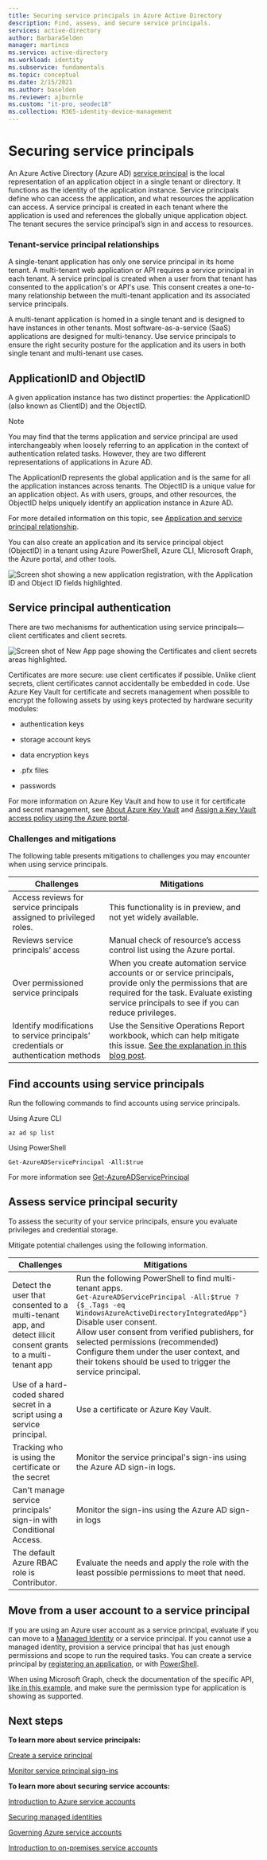 ```yaml
---
title: Securing service principals in Azure Active Directory
description: Find, assess, and secure service principals.
services: active-directory
author: BarbaraSelden
manager: martinco
ms.service: active-directory
ms.workload: identity
ms.subservice: fundamentals
ms.topic: conceptual
ms.date: 2/15/2021
ms.author: baselden
ms.reviewer: ajburnle
ms.custom: "it-pro, seodec18"
ms.collection: M365-identity-device-management
---
```


# Securing service principals

An Azure Active Directory (Azure AD) [service principal](../develop/app-objects-and-service-principals.md) is the local representation of an application object in a single tenant or directory.  ‎It functions as the identity of the application instance. Service principals define who can access the application, and what resources the application can access. A service principal is created in each tenant where the application is used and references the globally unique application object. The tenant secures the service principal’s sign in and access to resources.  

### Tenant-service principal relationships
A single-tenant application has only one service principal in its home tenant. A multi-tenant web application or API requires a service principal in each tenant. A service principal is created when a user from that tenant has consented to the application's or API's use. ​This consent creates a one-to-many relationship between the multi-tenant application and its associated service principals.

A multi-tenant application is homed in a single tenant and is designed to have instances in other tenants. Most software-as-a-service (SaaS) applications are designed for multi-tenancy. 
Use service principals to ensure the right security posture for the application and its users in both single tenant and multi-tenant use cases.

## ApplicationID and ObjectID

A given application instance has two distinct properties: the ApplicationID (also known as ClientID) and the ObjectID.

> [!NOTE] 
> You may find that the terms application and service principal are used interchangeably when loosely referring to an application in the context of authentication related tasks. However, they are two different representations of applications in Azure AD.
 

The ApplicationID represents the global application and is the same for all the application instances across tenants. The ObjectID is a unique value for an application object. As with users, groups, and other resources, the ObjectID helps uniquely identify an application instance in Azure AD.

​​For more detailed information on this topic, see [Application and service principal relationship](../develop/app-objects-and-service-principals.md).

You can also create an application and its service principal object (ObjectID) in a tenant using Azure PowerShell, Azure CLI, Microsoft Graph, the Azure portal, and other tools. 

![Screen shot showing a new application registration, with the Application ID and Object ID fields highlighted.](./media/securing-service-accounts/secure-principal-image-1.png)

## Service principal authentication

There are two mechanisms for authentication using service principals—client certificates and client secrets. 

![ Screen shot of New App page showing the Certificates and client secrets areas highlighted.](./media/securing-service-accounts/secure-principal-certificates.png)

​Certificates are more secure: use client certificates if possible. Unlike client secrets, client certificates cannot accidentally be embedded in code. Use Azure Key Vault for certificate and secrets management when possible to encrypt the following assets by using keys protected by hardware security modules:

* authentication keys

* storage account keys

* data encryption keys

* .pfx files

* passwords 

For more information on Azure Key Vault and how to use it for certificate and secret management, see 
[About Azure Key Vault](../../key-vault/general/overview.md) and [Assign a Key Vault access policy using the Azure portal](../../key-vault/general/assign-access-policy-portal.md). 

 ### Challenges and mitigations
The following table presents mitigations to challenges you may encounter when using service principals.


| Challenges​| Mitigations​ |
| - | - |
| Access reviews for service principals​ assigned to privileged roles.| This functionality is in preview, and not yet widely available. |
| Reviews service principals’ access| Manual check of resource’s access control list using the Azure portal. |
| Over permissioned service principals| When you create automation service accounts or or service principals, provide only the permissions that are required for the task. Evaluate existing service principals to see if you can reduce privileges. |
|Identify modifications to service principals' credentials or authentication methods |Use the Sensitive Operations Report workbook, which can help mitigate this issue. [See the explanation in this blog post](https://techcommunity.microsoft.com/t5/azure-active-directory-identity/azure-ad-workbook-to-help-you-assess-solorigate-risk/ba-p/2010718).|

## Find accounts using service principals
Run the following commands to find accounts using service principals.

Using Azure CLI


`az ad sp list`

Using PowerShell

`Get-AzureADServicePrincipal -All:$true` 


For more information see [Get-AzureADServicePrincipal](/powershell/module/azuread/get-azureadserviceprincipal)

## Assess service principal security

To assess the security of your service principals, ensure you evaluate privileges and credential storage.

Mitigate potential challenges using the following information.

|Challenges | Mitigations|
| - | - |
| Detect the user that consented to a multi-tenant app​, and detect illicit consent grants to a multi-tenant app | Run the following PowerShell to find multi-tenant apps.<br>`Get-AzureADServicePrincipal -All:$true ? {$_.Tags -eq WindowsAzureActiveDirectoryIntegratedApp"}`<br>Disable user consent. ​<br>Allow user consent from verified publishers, for selected permissions (recommended) <br> Configure them under the user context, and their tokens should be used to trigger the service principal.|
|Use of a hard-coded shared secret in a script using a service principal.|Use a certificate or Azure Key Vault​.|
|Tracking who is using the certificate or the secret​| Monitor the service principal's sign-ins using the Azure AD sign-in logs.|
Can't manage service principals' sign-in with Conditional Access.| Monitor the sign-ins using the Azure AD sign-in logs
| The default Azure RBAC role is Contributor​. |Evaluate the needs and apply the role with the least possible permissions to meet that need.|

## Move from a user account to a service principal​  
‎If you are using an Azure user account as a service principal, evaluate if you can move to a [Managed Identity](../../app-service/overview-managed-identity.md?tabs=dotnet) or a service principal. If you cannot use a managed identity, provision a service principal that has just enough permissions and scope to run the required tasks. You can create a service principal by [registering an application](../develop/howto-create-service-principal-portal.md), or with [PowerShell](../develop/howto-authenticate-service-principal-powershell.md).

When using Microsoft Graph, check the documentation of the specific API, [like in this example](/powershell/azure/create-azure-service-principal-azureps), ‎and make sure the permission type for application is showing as supported.

## Next steps

**To learn more about service principals:**

[Create a service principal](../develop/howto-create-service-principal-portal.md)

 [Monitor service principal sign-ins](../reports-monitoring/concept-sign-ins.md)

**To learn more about securing service accounts:**

[Introduction to Azure service accounts](service-accounts-introduction-azure.md)

[Securing managed identities](service-accounts-managed-identities.md)

[Governing Azure service accounts](service-accounts-governing-azure.md)

[Introduction to on-premises service accounts](service-accounts-on-premises.md)
